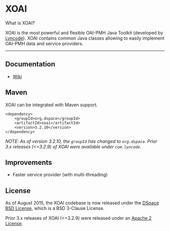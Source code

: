 # XOAI

What is XOAI?

XOAI is the most powerful and flexible OAI-PMH Java Toolkit (developed by [Lyncode](http://www.lyncode.com "Lyncode Web and Mobile development")). XOAI contains common Java classes allowing to easily 
implement OAI-PMH data and service providers.

- - - 

Documentation
-------------

- [Wiki](https://github.com/lyncode/xoai/wiki  "XOAI Wiki")

Maven
-----

XOAI can be integrated with Maven support.

	<dependency>
	    <groupId>org.dspace</groupId>
	    <artifactId>xoai</artifactId>
	    <version>3.2.10</version>
	</dependency>

_NOTE: As of version 3.2.10, the `groupId` has changed to `org.dspace`. Prior 3.x releases (<=3.2.9) of XOAI were available under `com.lyncode`._
	
Improvements
-------

- Faster service provider (with multi-threading)


License
-------

As of August 2015, the XOAI codebase is now released under the [DSpace BSD License](https://raw.github.com/DSpace/DSpace/master/LICENSE), which is a BSD 3-Clause License.

Prior 3.x releases of XOAI (<=3.2.9) were released under an [Apache 2 License](http://www.apache.org/licenses/LICENSE-2.0).
